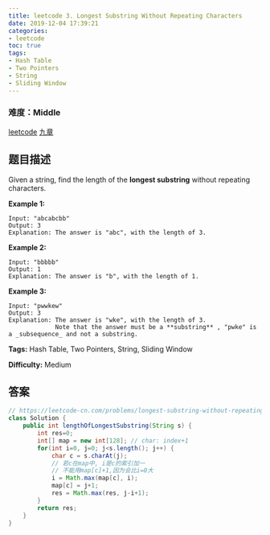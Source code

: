 ```yaml
---
title: leetcode 3. Longest Substring Without Repeating Characters
date: 2019-12-04 17:39:21
categories:
- leetcode
toc: true
tags:
- Hash Table
- Two Pointers
- String
- Sliding Window
---
```

### 难度：Middle

<a href="https://leetcode.com/problems/longest-substring-without-repeating-characters/">leetcode</a>
<a href="https://www.jiuzhang.com/solution/longest-substring-without-repeating-characters/">九章</a>
## 题目描述
Given a string, find the length of the **longest substring** without repeating
characters.

**Example 1:**
        
    Input: "abcabcbb"
    Output: 3 
    Explanation: The answer is "abc", with the length of 3. 
    

**Example 2:**
        
    Input: "bbbbb"
    Output: 1
    Explanation: The answer is "b", with the length of 1.
    

**Example 3:**
        
    Input: "pwwkew"
    Output: 3
    Explanation: The answer is "wke", with the length of 3. 
                 Note that the answer must be a **substring** , "pwke" is a _subsequence_ and not a substring.
    


**Tags:** Hash Table, Two Pointers, String, Sliding Window

**Difficulty:** Medium
## 答案
<!--more-->
```java
// https://leetcode-cn.com/problems/longest-substring-without-repeating-characters/solution/wu-zhong-fu-zi-fu-de-zui-chang-zi-chuan-by-leetcod/
class Solution {
    public int lengthOfLongestSubstring(String s) {
        int res=0;
        int[] map = new int[128]; // char: index+1
        for(int i=0, j=0; j<s.length(); j++) {
            char c = s.charAt(j);
            // 若c在map中, i是c的索引加一
            // 不能用map[c]+1,因为会比i=0大
            i = Math.max(map[c], i);
            map[c] = j+1;
            res = Math.max(res, j-i+1);
        }
        return res;
    }
}

```

